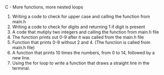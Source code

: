 C - More functions, more nested loops
1. Writing a code to check for upper case and calling the function from main.h
2. Writing a code to check for digits and returning 1 if digit is present
3. A code that mutiply two integers and calling the function from main.h file
4. The function prints out 0-9 after it was called from the main.h file
5. Function that prints 0-9 without 2 and 4. (The function is called from main.h file)
6. A function that prints 10 times the numbers, from 0 to 14, followed by a new line.
7. Using the for loop to write a function that draws a straight line in the terminal.

